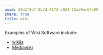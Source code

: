 ```yaml
---
uuid: 20d2f9d7-0b7d-4172-b924-15ad0ec67c09
share: true
title: wiki
---
```

Examples of Wiki Software include:

* [wikijs](../c7f4916b-aecb-4d00-a8e3-bb4908e1158d)
* [Mediawiki](../dbc5424b-471d-4841-8bcd-136c70ad9ff2)